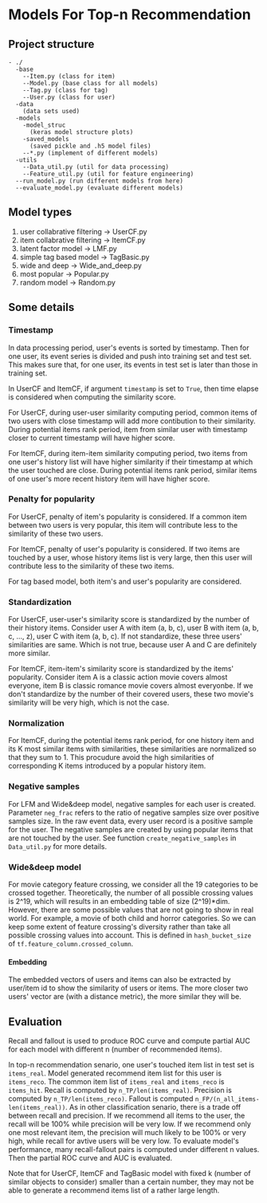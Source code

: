 # Models For Top-n Recommendation

## Project structure
```
- ./
  -base
    --Item.py (class for item)
    --Model.py (base class for all models)
    --Tag.py (class for tag)
    --User.py (class for user)
  -data
    (data sets used)
  -models
    -model_struc
      (keras model structure plots)
    -saved_models
      (saved pickle and .h5 model files)
    --*.py (implement of different models)
  -utils
    --Data_util.py (util for data processing)
    --Feature_util.py (util for feature engineering)
  --run_model.py (run different models from here)
  --evaluate_model.py (evaluate different models)
```

## Model types
1. user collabrative filtering -> UserCF.py
2. item collabrative filtering -> ItemCF.py
3. latent factor model -> LMF.py
4. simple tag based model -> TagBasic.py
5. wide and deep -> Wide_and_deep.py
6. most popular -> Popular.py
7. random model -> Random.py

## Some details
### Timestamp
In data processing period, user's events is sorted by timestamp. Then for one user, its event series is divided and push into training set and test set. This makes sure that, for one user, its events in test set is later than those in training set.

In UserCF and ItemCF, if argument `timestamp` is set to `True`, then time elapse is considered when computing the similarity score.

For UserCF, during user-user similarity computing period, common items of two users with close timestamp will add more contibution to their similarity. During potential items rank period, item from similar user with timestamp closer to current timestamp will have higher score.

For ItemCF, during item-item similarity computing period, two items from one user's history list will have higher similarity if their timestamp at which the user touched are close. During potential items rank period, similar items of one user's more recent history item will have higher score.

### Penalty for popularity
For UserCF, penalty of item's popularity is considered. If a common item between two users is very popular, this item will contribute less to the similarity of these two users.

For ItemCF, penalty of user's popularity is considered. If two items are touched by a user, whose history items list is very large, then this user will contribute less to the similarity of these two items.

For tag based model, both item's and user's popularity are considered.

### Standardization
For UserCF, user-user's similarity score is standardized by the number of their history items. Consider user A with item (a, b, c), user B with item (a, b, c, ..., z), user C with item (a, b, c). If not standardize, these three users' similarities are same. Which is not true, because user A and C are definitely more similar.

For ItemCF, item-item's similarity score is standardized by the items' popularity. Consider item A is a classic action movie covers almost everyone, item B is classic romance movie covers almost everyonbe. If we don't standardize by the number of their covered users, these two movie's similarity will be very high, which is not the case.

### Normalization
For ItemCF, during the potential items rank period, for one history item and its K most similar items with similarities, these similarities are normalized so that they sum to 1. This procudure avoid the high similarities of corresponding K items introduced by a popular history item.

### Negative samples
For LFM and Wide&deep model, negative samples for each user is created. Parameter `neg_frac` refers to the ratio of negative samples size over positive samples size. In the raw event data, every user record is a positive sample for the user. The negative samples are created by using popular items that are not touched by the user. See function `create_negative_samples` in `Data_util.py` for more details.

### Wide&deep model
For movie category feature crossing,  we consider all the 19 categories to be crossed together. Theoretically, the number of all possible crossing values is 2^19, which will results in an embedding table of size (2^19)*dim. However, there are some possible values that are not going to show in real world. For example, a movie of both child and horror categories. So we can keep some extent of feature crossing's diversity rather than take all possible crossing values into account. This is defined in `hash_bucket_size` of `tf.feature_column.crossed_column`.

#### Embedding
The embedded vectors of users and items can also be extracted by user/item id to show the similarity of users or items. The more closer two users' vector are (with a distance metric), the more similar they will be.

## Evaluation
Recall and fallout is used to produce ROC curve and compute partial AUC for each model with different n (number of recommended items).

In top-n recommendation senario, one user's touched item list in test set is `items_real`. Model generated recommend item list for this user is `items_reco`. The common item list of `items_real` and `items_reco` is `items_hit`. Recall is computed by `n_TP/len(items_real)`. Precision is computed by `n_TP/len(items_reco)`. Fallout is computed `n_FP/(n_all_items-len(items_real))`. As in other classification senario, there is a trade off between recall and precision. If we recommend all items to the user, the recall will be 100% while precision will be very low. If we recommend only one most relevant item, the precision will much likely to be 100% or very high, while recall for avtive users will be very low. To evaluate model's performance, many recall-fallout pairs is computed under different n values. Then the partial ROC curve and AUC is evaluated. 

Note that for UserCF, ItemCF and TagBasic model with fixed k (number of similar objects to consider) smaller than a certain number, they may not be able to generate a recommend items list of a rather large length.